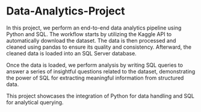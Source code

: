 # Data-Analytics-Project
In this project, we perform an end-to-end data analytics pipeline using Python and SQL. The workflow starts by utilizing the Kaggle API to automatically download the dataset. The data is then processed and cleaned using pandas to ensure its quality and consistency. Afterward, the cleaned data is loaded into an SQL Server database.

Once the data is loaded, we perform analysis by writing SQL queries to answer a series of insightful questions related to the dataset, demonstrating the power of SQL for extracting meaningful information from structured data.

This project showcases the integration of Python for data handling and SQL for analytical querying.
